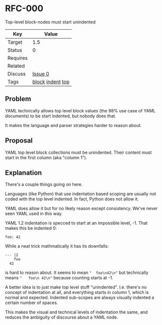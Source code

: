 RFC-000
=======

Top-level block-nodes must start unindented


| Key | Value |
| --- | --- |
| Target | 1.5 |
| Status | 0 |
| Requires | |
| Related | |
| Discuss | [Issue 0](../../issues/0) |
| Tags | [block]() [indent]() [top]() |


## Problem

YAML technically allows top level block values (the 98% use case of YAML documents) to be start indented, but nobody does that.

It makes the language and parser strategies harder to reason about.


## Proposal

YAML top level block collections must be unindented.
Their content must start in the first column (aka "column 1").

## Explanation

There's a couple things going on here.

Languages (like Python) that use indentation based scoping are usually not coded with the top level indented.
In fact, Python does not allow it.

YAML does allow it but for no likely reason except consistency.
We've never seen YAML used in this way.

YAML 1.2 indentation is specced to start at an impossible level, -1.
That makes this be indented 0:
```
foo: 42
```

While a neat trick mathmatically it has its downfalls:
```
--- |2
    foo
  42
```
is hard to reason about.
It seems to mean `"  foo\n42\n"` but technically means `"   foo\n 42\n"` because counting starts at -1.

A better idea is to just make top level stuff "unindented".
I.e. there's no concept of indentation at all, and everything starts in column 1, which is normal and expected.
Indented sub-scopes are always visually indented a certain number of spaces.

This makes the visual and technical levels of indentation the same, and reduces the ambiguity of discourse about a YAML node.
